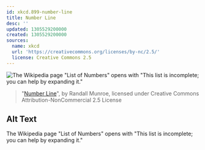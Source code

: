 ```yaml
---
id: xkcd.899-number-line
title: Number Line
desc: ''
updated: 1305529200000
created: 1305529200000
sources:
  name: xkcd
  url: 'https://creativecommons.org/licenses/by-nc/2.5/'
  license: Creative Commons 2.5
---
```

![The Wikipedia page "List of Numbers" opens with "This list is incomplete; you can help by expanding it."](https://imgs.xkcd.com/comics/number_line.png)
> "[Number Line](https://xkcd.com/899/)", by Randall Munroe, licensed under Creative Commons Attribution-NonCommercial 2.5 License

## Alt Text
The Wikipedia page "List of Numbers" opens with "This list is incomplete; you can help by expanding it."
